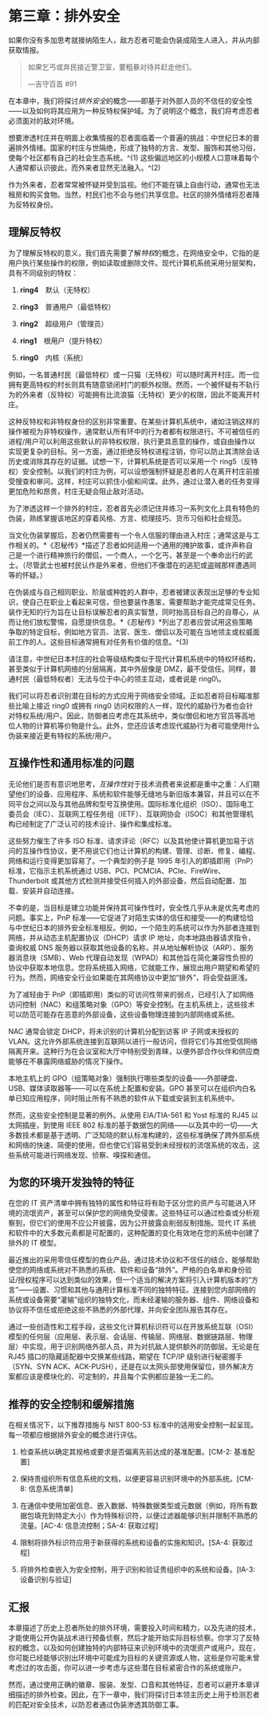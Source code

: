 # 第三章：排外安全

如果你没有多加思考就接纳陌生人，敌方忍者可能会伪装成陌生人进入，并从内部获取情报。

> 如果乞丐或弃民接近警卫室，要粗暴对待并赶走他们。
> 
> —吉守百首 #91

在本章中，我们将探讨*排外安全*的概念——即基于对外部人员的不信任的安全性——以及如何将其应用为一种反特权保护域。为了说明这个概念，我们将考虑忍者必须面对的敌对环境。

想要渗透村庄并在明面上收集情报的忍者面临着一个普遍的挑战：中世纪日本的普遍排外情绪。国家的村庄与世隔绝，形成了独特的方言、发型、服饰和其他习俗，使每个社区都有自己的社会生态系统。^(1) 这些偏远地区的小规模人口意味着每个人通常都认识彼此，而外来者显然无法融入。^(2)

作为外来者，忍者常常被怀疑并受到监视。他们不能在镇上自由行动，通常也无法租房和购买食物。当然，村民们也不会与他们共享信息。社区的排外情绪将忍者降为反特权身份。

## 理解反特权

为了理解反特权的意义，我们首先需要了解*特权*的概念，在网络安全中，它指的是用户执行某些操作的权限，例如读取或删除文件。现代计算机系统采用分层架构，具有不同级别的特权：

1.  **ring4** 默认（无特权）

1.  **ring3** 普通用户（最低特权）

1.  **ring2** 超级用户（管理员）

1.  **ring1** 根用户（提升特权）

1.  **ring0** 内核（系统）

例如，一名普通村民（最低特权）或一只猫（无特权）可以随时离开村庄。而一位拥有更高特权的村长则具有随意锁闭村门的额外权限。然而，一个被怀疑有不轨行为的外来者（反特权）可能拥有比流浪猫（无特权）更少的权限，因此不能离开村庄。

这种反特权和非特权身份的区别非常重要。在某些计算机系统中，诸如注销这样的操作被视为非特权操作，通常默认所有环中的行为者都有权限进行。不可被信任的进程/用户可以利用这些默认的非特权权限，执行更具恶意的操作，或自由操作以实现更复杂的目标。另一方面，通过拒绝反特权进程注销，你可以防止其清除会话历史或消除其存在的证据。试想一下，计算机系统是否可以采用一个 ring5（反特权）安全控制。以我们的村庄为例，可以设想强制怀疑是忍者的人在离开村庄前接受搜查和审问。这样，村庄可以抓住小偷和间谍。此外，通过让潜入者的任务变得更加危险和昂贵，村庄无疑会阻止敌对活动。

为了渗透这样一个排外的村庄，忍者首先必须记住并练习一系列文化上具有特色的伪装，熟练掌握该地区的穿着风格、方言、梳理技巧、货币习俗和社会规范。

当文化伪装掌握后，忍者仍然需要有一个令人信服的理由进入村庄；通常这是与工作相关的。*《忍秘传》*描述了忍者如何适用一个通用的掩护故事，或许声称自己是一个进行精神旅行的僧侣，一个商人，一个乞丐，甚至是一个奉命出行的武士。（尽管武士也被村民认作是外来者，但他们不像潜在的逃犯或盗贼那样遭遇同等的怀疑。）

在伪装成与自己相同职业、阶层或种姓的人群中，忍者被建议表现出足够的专业知识，使自己在职业上看起来可信，但也要装作愚笨，需要帮助才能完成常见任务。装作无知的行为旨在让目标误解忍者的真实智慧，同时抬高目标自己的自尊心，从而让他们放松警惕，自愿提供信息。*《忍秘传》*列出了忍者应尝试用这些策略争取的特定目标，例如地方官员、法官、医生、僧侣以及可能在当地领主或权威面前工作的人。这些目标通常拥有对任务有价值的信息。^(3)

请注意，中世纪日本村庄的社会等级结构类似于现代计算机系统中的特权环结构，甚至类似于计算机网络的分层隔离，其中外层像是 DMZ，最不受信任。同样，普通村民（最低特权者）无法与位于中心的领主互动，或者说是 ring0\。

我们可以将忍者识别潜在目标的方式应用于网络安全领域。正如忍者将目标瞄准那些比喻上接近 ring0 或拥有 ring0 访问权限的人一样，现代的威胁行为者也会针对特权系统/用户。因此，防御者应考虑在其系统中，类似僧侣和地方官员等高地位人物的计算机等价物是什么。此外，您还应该考虑现代威胁行为者可能使用什么伪装来接近更有特权的系统/用户。

## 互操作性和通用标准的问题

无论他们是否有意识地思考，*互操作性*对于技术消费者来说都是重中之重：人们期望他们的设备、应用程序、系统和软件能够无缝地与新旧版本兼容，并且可以在不同平台之间以及与其他品牌和型号互换使用。国际标准化组织（ISO）、国际电工委员会（IEC）、互联网工程任务组（IETF）、互联网协会（ISOC）和其他管理机构已经制定了广泛认可的技术设计、操作和集成标准。

这些努力催生了许多 ISO 标准、请求评论（RFC）以及其他使计算机更加易于访问的互操作性协议，更不用说它们也让计算机的构建、管理、诊断、修复、编程、网络和运行变得更加容易了。一个典型的例子是 1995 年引入的即插即用（PnP）标准，它指示主机系统通过 USB、PCI、PCMCIA、PCIe、FireWire、Thunderbolt 或其他方式检测并接受任何插入的外部设备，然后自动配置、加载、安装并自动连接。

不幸的是，当目标是建立功能并保持其可操作性时，安全性几乎从未是优先考虑的问题。事实上，PnP 标准——它促进了对陌生实体的信任和接受——的构建恰恰与中世纪日本的排外安全标准相反。例如，一个陌生的系统可以作为外部者连接到网络，并从动态主机配置协议（DHCP）请求 IP 地址，向本地路由器请求指令，查询权威 DNS 服务器以获取其他设备的名称，并从地址解析协议（ARP）、服务器消息块（SMB）、Web 代理自动发现（WPAD）和其他旨在简化兼容性负担的协议中获取本地信息。您将系统插入网络，它就能工作，展现出用户期望和希望的行为。然而，网络安全行业如果能在其网络协议中更加“排外”，将会受益匪浅。

为了减轻由于 PnP（即插即用）类似的可访问性带来的弱点，已经引入了如网络访问控制（NAC）和组策略对象（GPO）等安全控制。在主机系统上，这些技术可以防范可能存在恶意的外部设备，这些设备物理连接到内部网络或系统。

NAC 通常会锁定 DHCP，将未识别的计算机分配到访客 IP 子网或未授权的 VLAN。这允许外部系统连接到互联网以进行一般访问，但将它们与其他受信网络隔离开来。这种行为在会议室和大厅中特别受到青睐，以便外部合作伙伴和供应商能够在不暴露网络威胁的情况下操作。

本地主机上的 GPO（组策略对象）强制执行哪些类型的设备——外部硬盘、USB、媒体读取器等——可以在系统上配置和安装。GPO 甚至可以在组织内白名单已知应用程序，同时阻止所有不熟悉的软件从下载或安装到主机系统中。

然而，这些安全控制是显著的例外。从使用 EIA/TIA-561 和 Yost 标准的 RJ45 以太网插座，到使用 IEEE 802 标准的基于数据包的网络——以及其中的一切——大多数技术都是基于透明、广泛知晓的默认标准构建的，这些标准确保了跨外部系统和网络的快速、简便的使用，但也使它们容易受到未经授权的流氓系统的攻击，这些系统可能进行网络发现、侦察、嗅探和通信。

## 为您的环境开发独特的特征

在您的 IT 资产清单中拥有独特的属性和特征将有助于区分您的资产与可能进入环境的流氓资产，甚至可以保护您的网络免受侵害。这些特征可以通过检查或分析观察到，但它们的使用不应公开披露，因为公开披露会削弱反制措施。现代 IT 系统和软件中的大多数元素都是可配置的，这种配置的变化有效地在您的系统中创建了排外的 IT 模型。

最近推出的采用零信任模型的商业产品，通过技术协议和不信任的结合，能够帮助使您的网络或系统对不熟悉的系统、软件和设备“排外”。严格的白名单和身份验证/授权程序可以达到类似的效果，但一个适当的解决方案将引入计算机版本的“方言”——设置、习惯和其他与通用计算标准不同的独特特征。连接到您内部网络的系统或设备需要“灌输”组织的独特文化，而未经灌输的服务器、组件、网络设备和协议将不信任或拒绝这些不熟悉的外部代理，并向安全团队报告其存在。

通过一些创造性和工程手段，这些文化计算机标识符可以在开放系统互联（OSI）模型的任何层（应用层、表示层、会话层、传输层、网络层、数据链路层、物理层）中实现，用于识别网络外部人员，并为对抗敌人提供额外的防御层。无论是在 RJ45 插口的隐藏适配器中交换某些线路，期望在 TCP/IP 级别进行秘密握手（SYN、SYN ACK、ACK-PUSH），还是在以太网头部使用保留位，排外解决方案都应该是模块化的、可定制的，并且每个实例都应是独一无二的。

## 推荐的安全控制和缓解措施

在相关情况下，以下推荐措施与 NIST 800-53 标准中的适用安全控制一起呈现。每一项都应根据排外安全的概念进行评估。

1.  检查系统以确定其规格或要求是否偏离先前达成的基准配置。[CM-2: 基准配置]

1.  保持贵组织所有信息系统的文档，以便更容易识别环境中的外部系统。[CM-8: 信息系统清单]

1.  在通信中使用加密信息、嵌入数据、特殊数据类型或元数据（例如，将所有数据包填充到特定大小）作为特殊标识符，以便过滤器能够识别并限制不熟悉的流量。[AC-4: 信息流控制；SA-4: 获取过程]

1.  限制将排外标识符应用于新获得的系统和设备的实施和知识。[SA-4: 获取过程]

1.  将排外检查嵌入为安全控制，用于识别和验证贵组织中的系统和设备。[IA-3: 设备识别与验证]

## 汇报

本章描述了历史上忍者所处的排外环境，需要投入时间和精力，以及先进的技术，才能使用公开伪装战术进行预备侦察，然后才能开始实际目标侦察。你学习了反特权的概念，以及如何创建独特的内部特征来识别环境中的流氓资产或用户。现在，你可能已经能够识别出环境中可能成为目标的关键资源或人物，这些是你可能未曾考虑过的攻击面，你可以进一步考虑与这些潜在目标紧密合作的系统或账户。

然而，通过使用正确的徽章、服装、发型、口音和其他特征，忍者可以避开本章详细描述的排外检查。因此，在下一章中，我们将探讨日本领主历史上用于检测忍者的匹配对安全技术，以防忍者通过伪装渗透其防御工事。
